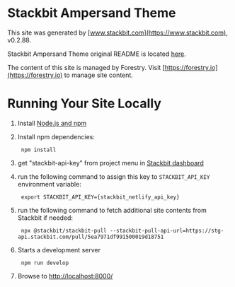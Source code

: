 # Stackbit Ampersand Theme

This site was generated by [www.stackbit.com](https://www.stackbit.com), v0.2.88.

Stackbit Ampersand Theme original README is located [here](./README.theme.md).

The content of this site is managed by Forestry. Visit [https://forestry.io](https://forestry.io) to manage site content.

# Running Your Site Locally

1. Install [Node.js and npm](https://nodejs.org/en/)

1. Install npm dependencies:

        npm install

1. get "stackbit-api-key" from project menu in [Stackbit dashboard](https://app.stackbit.com/dashboard)

1. run the following command to assign this key to `STACKBIT_API_KEY` environment variable:

        export STACKBIT_API_KEY={stackbit_netlify_api_key}

1. run the following command to fetch additional site contents from Stackbit if needed:

        npx @stackbit/stackbit-pull --stackbit-pull-api-url=https://stg-api.stackbit.com/pull/5ea7971df991500019d18751

1. Starts a development server

        npm run develop

1. Browse to [http://localhost:8000/](http://localhost:8000/)
